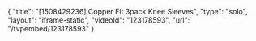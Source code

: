 {
    "title": "[1508429236] Copper Fit 3pack Knee Sleeves",
    "type": "solo",
    "layout": "iframe-static",
    "videoId": "123178593",
    "url": "\/tvpembed\/123178593"
}